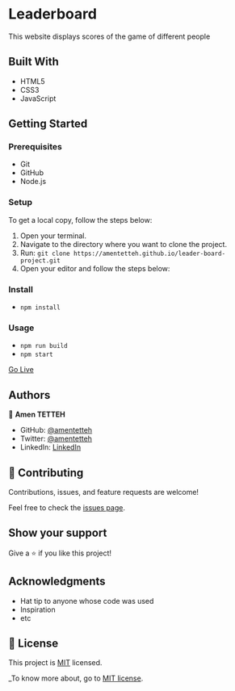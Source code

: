 # Leaderboard
This website displays scores of the game of different people
## Built With

- HTML5
- CSS3
- JavaScript

## Getting Started

### Prerequisites

  - Git
  - GitHub
  - Node.js

### Setup

To get a local copy, follow the steps below:

  1. Open your terminal.
  2. Navigate to the directory where you want to clone the project.
  3. Run: `git clone https://amentetteh.github.io/leader-board-project.git`
  4. Open your editor and follow the steps below:

### Install

- `npm install`

### Usage

- `npm run build`
- `npm start`

[Go Live](https://amentetteh.github.io/leader-board-project/dist/)


## Authors

👤 **Amen TETTEH**

- GitHub: [@amentetteh](https://github.com/amentetteh)
- Twitter: [@amentetteh](https://twitter.com/amentetteh)
- LinkedIn: [LinkedIn](https://linkedin.com/in/amentetteh)

## 🤝 Contributing

Contributions, issues, and feature requests are welcome!

Feel free to check the [issues page](../../issues/).

## Show your support

Give a ⭐️ if you like this project!

## Acknowledgments

- Hat tip to anyone whose code was used
- Inspiration
- etc

## 📝 License

This project is [MIT](./LICENSE) licensed.

_To know more about, go to [MIT license](https://choosealicense.com/licenses/mit/).

